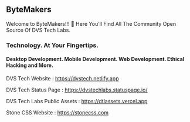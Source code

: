 ##  ByteMakers


Welcome to ByteMakers!!! 👋 Here You'll Find All The Community Open Source Of DVS Tech Labs.

### Technology. At Your Fingertips.

#### Desktop Development. Mobile Development. Web Development. Ethical Hacking and More.

DVS Tech Website : <a href="https://dvstech.netlify.app/">https://dvstech.netlify.app</a>

DVS Tech Status Page : <a href="https://dvstechlabs.statuspage.io">https://dvstechlabs.statuspage.io/</a>

DVS Tech Labs Public Assets : <a href="https://dtlassets.vercel.app/">https://dtlassets.vercel.app</a>

Stone CSS Website : <a href="https://stonecss.com/">https://stonecss.com</a>
